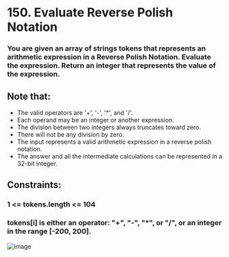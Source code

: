 # 150. Evaluate Reverse Polish Notation
### You are given an array of strings tokens that represents an arithmetic expression in a Reverse Polish Notation. Evaluate the expression. Return an integer that represents the value of the expression.

## Note that:

* The valid operators are '+', '-', '*', and '/'.
* Each operand may be an integer or another expression.
* The division between two integers always truncates toward zero.
* There will not be any division by zero.
* The input represents a valid arithmetic expression in a reverse polish notation.
* The answer and all the intermediate calculations can be represented in a 32-bit integer.
 


## Constraints:

### 1 <= tokens.length <= 104
### tokens[i] is either an operator: "+", "-", "*", or "/", or an integer in the range [-200, 200].

![image](https://user-images.githubusercontent.com/94298791/236273151-445a8677-112d-49f2-a8b3-173b5daca804.png)

